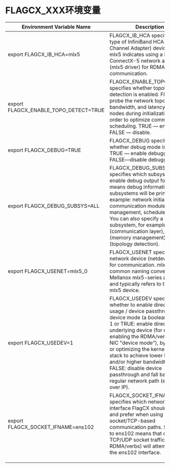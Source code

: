 # FLAGCX_XXX环境变量

| Environment Variable Name             | Description                                                  |
| ------------------------------------- | ------------------------------------------------------------ |
| export FLAGCX_IB_HCA=mlx5             | FLAGCX_IB_HCA specifies the type of InfiniBand HCA (Host Channel Adapter) device to use. mlx5 indicates using a Mellanox ConnectX-5 network adapter (mlx5 driver) for RDMA communication. |
| export FLAGCX_ENABLE_TOPO_DETECT=TRUE | FLAGCX_ENABLE_TOPO_DETECT specifies whether topology detection is enabled. FlagCX will probe the network topology, bandwidth, and latency between nodes during initialization in order to optimize communication scheduling. TRUE — enable; FALSE — disable. |
| export FLAGCX_DEBUG=TRUE              | FLAGCX_DEBUG specifies whether debug mode is enabled. TRUE — enable debugging; FALSE—disable debugging. |
| export FLAGCX_DEBUG_SUBSYS=ALL        | FLAGCX_DEBUG_SUBSYS specifies which subsystem(s) to enable debug output for. ALL means debug information for all subsystems will be printed (for example: network initialization, communication module, memory management, scheduler, etc.). You can also specify a single subsystem, for example COMM (communication layer), MEMORY (memory management), or TOPO (topology detection). |
| export FLAGCX_USENET=mlx5_0           | FLAGCX_USENET specifies the network device (netdev) to use for communication. mlx5_0 is a common naming convention for Mellanox mlx5-series adapters and typically refers to the first mlx5 device. |
| export FLAGCX_USEDEV=1                | FLAGCX_USEDEV specifies whether to enable direct device usage / device passthrough / device mode (a boolean switch). 1 or TRUE: enable direct use of underlying device (for example enabling the RDMA/verbs path or NIC "device mode"), bypassing or optimizing the kernel TCP stack to achieve lower latency and/or higher bandwidth. 0 or FALSE: disable device passthrough and fall back to the regular network path (e.g., TCP over IP). |
| export FLAGCX_SOCKET_IFNAME=ens102    | FLAGCX_SOCKET_IFNAME specifies which network interface FlagCX should bind to and prefer when using socket/TCP-based communication paths. Setting it to ens102 means that ordinary TCP/UDP socket traffic (non-RDMA/verbs) will attempt to use the ens102 interface. |
|                                       |                                                              |
|                                       |                                                              |
|                                       |                                                              |